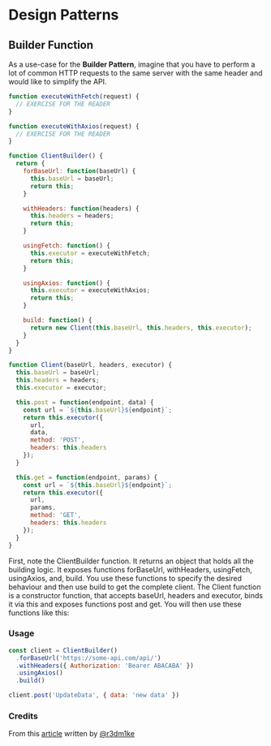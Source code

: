 # Design Patterns

## Builder Function

As a use-case for the **Builder Pattern**, imagine that you have to perform a lot of common HTTP requests to the same server with the same header and would like to simplify the API.

```js
function executeWithFetch(request) {
  // EXERCISE FOR THE READER
}

function executeWithAxios(request) {
  // EXERCISE FOR THE READER
}

function ClientBuilder() {
  return {
    forBaseUrl: function(baseUrl) {
      this.baseUrl = baseUrl;
      return this;
    }

    withHeaders: function(headers) {
      this.headers = headers;
      return this;
    }

    usingFetch: function() {
      this.executor = executeWithFetch;
      return this;
    }

    usingAxios: function() {
      this.executor = executeWithAxios;
      return this;
    }

    build: function() {
      return new Client(this.baseUrl, this.headers, this.executor);
    }
  }
}

function Client(baseUrl, headers, executor) {
  this.baseUrl = baseUrl;
  this.headers = headers;
  this.executor = executor;

  this.post = function(endpoint, data) {
    const url = `${this.baseUrl}${endpoint}`;
    return this.executor({
      url,
      data,
      method: 'POST',
      headers: this.headers
    });
  }

  this.get = function(endpoint, params) {
    const url = `${this.baseUrl}${endpoint}`;
    return this.executor({
      url,
      params,
      method: 'GET',
      headers: this.headers
    });
  }
}
```

First, note the ClientBuilder function. It returns an object that holds all the building logic. It exposes functions forBaseUrl, withHeaders, usingFetch, usingAxios, and, build. You use these functions to specify the desired behaviour and then use build to get the complete client. The Client function is a constructor function, that accepts baseUrl, headers and executor, binds it via this and exposes functions post and get. You will then use these functions like this:

### Usage

```js
const client = ClientBuilder()
  .forBaseUrl('https://some-api.com/api/')
  .withHeaders({ Authorization: 'Bearer ABACABA' })
  .usingAxios()
  .build()

client.post('UpdateData', { data: 'new data' })
```

### Credits

From this [article](https://everyday.codes/javascript/builder-pattern-in-javascript-without-classes/) written by [@r3dm1ke](https://github.com/r3dm1ke)
